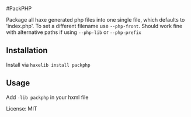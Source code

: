 #PackPHP

Package all haxe generated php files into one single file, which defaults to 'index.php'. To set a different filename use `--php-front`. Should work fine with alternative paths if using `--php-lib` or `--php-prefix`

## Installation

Install via `haxelib install packphp`

## Usage

Add `-lib packphp` in your hxml file


License: MIT
